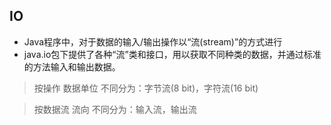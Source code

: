 ## IO
- Java程序中，对于数据的输入/输出操作以“流(stream)”的方式进行
- java.io包下提供了各种“流”类和接口，用以获取不同种类的数据，并通过标准的方法输入和输出数据。

> 按操作 数据单位 不同分为：字节流(8 bit)，字符流(16 bit)

> 按数据流 流向 不同分为：输入流，输出流


